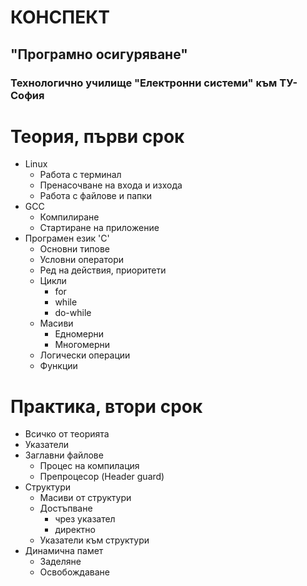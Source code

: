 # КОНСПЕКТ
## "Програмно осигуряване"
### Технологично училище "Електронни системи" към ТУ-София

# Теория, първи срок
- Linux
  - Работа с терминал
  - Пренасочване на входа и изхода
  - Работа с файлове и папки
- GCC
  - Компилиране
  - Стартиране на приложение
- Програмен език 'C'
  - Основни типове
  - Условни оператори
  - Ред на действия, приоритети
  - Цикли
    - for
    - while
    - do-while
  - Масиви
    - Едномерни
    - Многомерни
  - Логически операции
  - Функции

# Практика, втори срок
- Всичко от теорията
- Указатели
- Заглавни файлове
  - Процес на компилация
  - Препроцесор (Header guard)
- Структури
  - Масиви от структури
  - Достъпване
    - чрез указател
    - директно
  - Указатели към структури
- Динамична памет
  - Заделяне
  - Освобождаване

